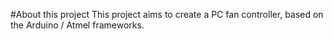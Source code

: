 #About this project
This project aims to create a PC fan controller, based on the Arduino / Atmel frameworks.